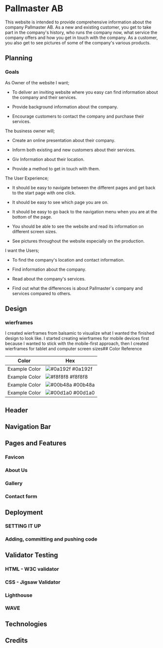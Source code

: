 # Pallmaster AB

This website is intended to provide comprehensive information about the company Pallmaster AB. As a new and existing customer, you get to take part in the company's history, who runs the company now, what service the company offers and how you get in touch with the company. As a customer, you also get to see pictures of some of the company's various products.

## Planning

### Goals

As Owner of the website I want;

* To deliver an inviting website where you easy can find information about the company and their services.

* Provide background information about the company.

* Encourage customers to contact the company and purchase their services.

The business owner will;

* Create an online presentation about their company.

* Inform both existing and new customers about their services.

* Giv Information about their location.

* Provide a method to get in touch with them.

 The User Experience;

* It should be easy to navigate between the different pages and get back to the start page with one click.

* It should be easy to see which page you are on.

* It should be easy to go back to the navigation menu when you are at the bottom of the page.

* You should be able to see the website and read its information on different screen sizes.

* See pictures throughout the website especially on the production.

 I want the Users;

* To find the company's location and contact information.

* Find information about the company.

* Read about the company's services.

* Find out what the differences is about Pallmaster´s company and services compared to others.  

## Design

### wierframes
I created wierframes from balsamic to visualize what I wanted the finished design to look like. I started creating wierframes for
 mobile devices first because I wanted to stick with the mobile-first approach, then I created wierframes for tablet and computer screen sizes## Color Reference

| Color             | Hex                                                                |
| ----------------- | ------------------------------------------------------------------ |
| Example Color | ![#0a192f](https://via.placeholder.com/10/0a192f?text=+) #0a192f |
| Example Color | ![#f8f8f8](https://via.placeholder.com/10/f8f8f8?text=+) #f8f8f8 |
| Example Color | ![#00b48a](https://via.placeholder.com/10/00b48a?text=+) #00b48a |
| Example Color | ![#00d1a0](https://via.placeholder.com/10/00b48a?text=+) #00d1a0 |

## Header
## Navigation Bar
## Pages and Features
### Favicon
### About Us
### Gallery
### Contact form

## Deployment
### SETTING IT UP
### Adding, committing and pushing code


## Validator Testing
### HTML - W3C validator
### CSS - Jigsaw Validator
### Lighthouse
### WAVE
## Technologies
## Credits